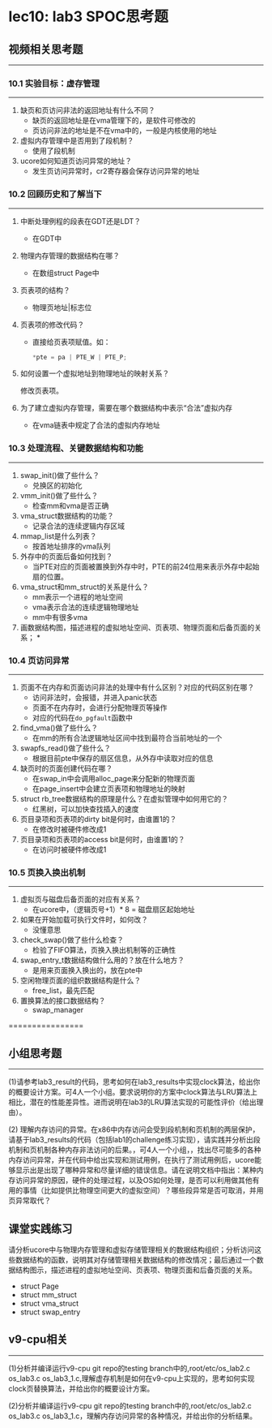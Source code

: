 # lec10: lab3 SPOC思考题

## 视频相关思考题
---
### 10.1 实验目标：虚存管理
---

1. 缺页和页访问非法的返回地址有什么不同？
   * 缺页的返回地址是在vma管理下的，是软件可修改的
   * 页访问非法的地址是不在vma中的，一般是内核使用的地址
2. 虚拟内存管理中是否用到了段机制？
   * 使用了段机制
3. ucore如何知道页访问异常的地址？
   * 发生页访问异常时，cr2寄存器会保存访问异常的地址


### 10.2 回顾历史和了解当下
---

1. 中断处理例程的段表在GDT还是LDT？

   * 在GDT中

2. 物理内存管理的数据结构在哪？

   * 在数组struct Page中

3. 页表项的结构？

   * 物理页地址|标志位

4. 页表项的修改代码？

   * 直接给页表项赋值。如：

     ```c
     *pte = pa | PTE_W | PTE_P;
     ```

5. 如何设置一个虚拟地址到物理地址的映射关系？

   修改页表项。

6. 为了建立虚拟内存管理，需要在哪个数据结构中表示“合法”虚拟内存

   * 在vma链表中规定了合法的虚拟内存地址

### 10.3 处理流程、关键数据结构和功能
---

1. swap_init()做了些什么？
   * 兑换区的初始化
2. vmm_init()做了些什么？
   * 检查mm和vma是否正确
3. vma_struct数据结构的功能？
   * 记录合法的连续逻辑内存区域
4. mmap_list是什么列表？
   * 按首地址排序的vma队列
5. 外存中的页面后备如何找到？
   * 当PTE对应的页面被置换到外存中时，PTE的前24位用来表示外存中起始扇的位置。
6. vma_struct和mm_struct的关系是什么？
   * mm表示一个进程的地址空间
   * vma表示合法的连续逻辑物理地址
   * mm中有很多vma
7. 画数据结构图，描述进程的虚拟地址空间、页表项、物理页面和后备页面的关系；
   * 

### 10.4 页访问异常
---

1. 页面不在内存和页面访问非法的处理中有什么区别？对应的代码区别在哪？
   * 访问非法时，会报错，并进入panic状态
   * 页面不在内存时，会进行分配物理页等操作
   * 对应的代码在```do_pgfault```函数中
1. find_vma()做了些什么？
   * 在mm的所有合法逻辑地址区间中找到最符合当前地址的一个
1. swapfs_read()做了些什么？
   * 根据目前pte中保存的扇区信息，从外存中读取对应的信息
1. 缺页时的页面创建代码在哪？
   * 在swap_in中会调用alloc_page来分配新的物理页面
   * 在page_insert中会建立页表项和物理地址的映射
1. struct rb_tree数据结构的原理是什么？在虚拟管理中如何用它的？
   * 红黑树，可以加快查找插入的速度
1. 页目录项和页表项的dirty bit是何时，由谁置1的？
   * 在修改时被硬件修改成1
1. 页目录项和页表项的access bit是何时，由谁置1的？
   * 在访问时被硬件修改成1

### 10.5 页换入换出机制
---

1. 虚拟页与磁盘后备页面的对应有关系？
   * 在ucore中，（逻辑页号+1）* 8 = 磁盘扇区起始地址
1. 如果在开始加载可执行文件时，如何改？
   * 没懂意思
1. check_swap()做了些什么检查？
   * 检验了FIFO算法，页换入换出机制等的正确性
1. swap_entry_t数据结构做什么用的？放在什么地方？
   * 是用来页面换入换出的，放在pte中
1. 空闲物理页面的组织数据结构是什么？
   * free_list，最先匹配
1. 置换算法的接口数据结构？
   * swap_manager

================


## 小组思考题
---
(1)请参考lab3_result的代码，思考如何在lab3_results中实现clock算法，给出你的概要设计方案。可4人一个小组。要求说明你的方案中clock算法与LRU算法上相比，潜在的性能差异性。进而说明在lab3的LRU算法实现的可能性评价（给出理由）。

(2) 理解内存访问的异常。在x86中内存访问会受到段机制和页机制的两层保护，请基于lab3_results的代码（包括lab1的challenge练习实现），请实践并分析出段机制和页机制各种内存非法访问的后果。，可4人一个小组，，找出尽可能多的各种内存访问异常，并在代码中给出实现和测试用例，在执行了测试用例后，ucore能够显示出是出现了哪种异常和尽量详细的错误信息。请在说明文档中指出：某种内存访问异常的原因，硬件的处理过程，以及OS如何处理，是否可以利用做其他有用的事情（比如提供比物理空间更大的虚拟空间）？哪些段异常是否可取消，并用页异常取代？

## 课堂实践练习

请分析ucore中与物理内存管理和虚拟存储管理相关的数据结构组织；分析访问这些数据结构的函数，说明其对存储管理相关数据结构的修改情况；最后通过一个数据结构图示，描述进程的虚拟地址空间、页表项、物理页面和后备页面的关系。

 * struct Page
 * struct mm_struct
 * struct vma_struct
 * struct swap_entry

## v9-cpu相关
---
(1)分析并编译运行v9-cpu git repo的testing branch中的,root/etc/os_lab2.c os_lab3.c os_lab3_1.c,理解虚存机制是如何在v9-cpu上实现的，思考如何实现clock页替换算法，并给出你的概要设计方案。

(2)分析并编译运行v9-cpu git repo的testing branch中的,root/etc/os_lab2.c os_lab3.c os_lab3_1.c，理解内存访问异常的各种情况，并给出你的分析结果。
